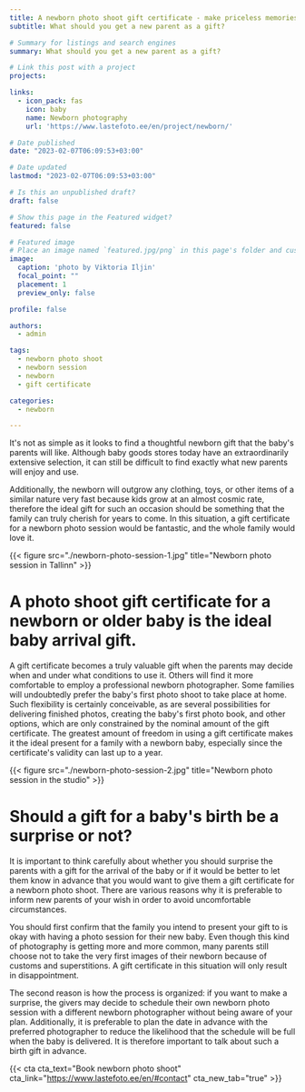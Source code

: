 ```yaml
---
title: A newborn photo shoot gift certificate - make priceless memories
subtitle: What should you get a new parent as a gift?

# Summary for listings and search engines
summary: What should you get a new parent as a gift?

# Link this post with a project
projects: 

links:
  - icon_pack: fas
    icon: baby
    name: Newborn photography
    url: 'https://www.lastefoto.ee/en/project/newborn/'

# Date published
date: "2023-02-07T06:09:53+03:00"

# Date updated
lastmod: "2023-02-07T06:09:53+03:00"

# Is this an unpublished draft?
draft: false

# Show this page in the Featured widget?
featured: false

# Featured image
# Place an image named `featured.jpg/png` in this page's folder and customize its options here.
image:
  caption: 'photo by Viktoria Iljin'
  focal_point: ""
  placement: 1
  preview_only: false

profile: false

authors:
  - admin

tags:
  - newborn photo shoot
  - newborn session
  - newborn
  - gift certificate

categories:
  - newborn

---
```

It's not as simple as it looks to find a thoughtful newborn gift that the baby's parents will like. Although baby goods stores today have an extraordinarily extensive selection, it can still be difficult to find exactly what new parents will enjoy and use.

Additionally, the newborn will outgrow any clothing, toys, or other items of a similar nature very fast because kids grow at an almost cosmic rate, therefore the ideal gift for such an occasion should be something that the family can truly cherish for years to come. In this situation, a gift certificate for a newborn photo session would be fantastic, and the whole family would love it.

{{< figure src="./newborn-photo-session-1.jpg" title="Newborn photo session in Tallinn" >}}

# A photo shoot gift certificate for a newborn or older baby is the ideal baby arrival gift.
 
A gift certificate becomes a truly valuable gift when the parents may decide when and under what conditions to use it. Others will find it more comfortable to employ a professional newborn photographer. Some families will undoubtedly prefer the baby's first photo shoot to take place at home. Such flexibility is certainly conceivable, as are several possibilities for delivering finished photos, creating the baby's first photo book, and other options, which are only constrained by the nominal amount of the gift certificate. The greatest amount of freedom in using a gift certificate makes it the ideal present for a family with a newborn baby, especially since the certificate's validity can last up to a year.

{{< figure src="./newborn-photo-session-2.jpg" title="Newborn photo session in the studio" >}}

# Should a gift for a baby's birth be a surprise or not?
 
It is important to think carefully about whether you should surprise the parents with a gift for the arrival of the baby or if it would be better to let them know in advance that you would want to give them a gift certificate for a newborn photo shoot. There are various reasons why it is preferable to inform new parents of your wish in order to avoid uncomfortable circumstances.

You should first confirm that the family you intend to present your gift to is okay with having a photo session for their new baby. Even though this kind of photography is getting more and more common, many parents still choose not to take the very first images of their newborn because of customs and superstitions. A gift certificate in this situation will only result in disappointment.

The second reason is how the process is organized: if you want to make a surprise, the givers may decide to schedule their own newborn photo session with a different newborn photographer without being aware of your plan. Additionally, it is preferable to plan the date in advance with the preferred photographer to reduce the likelihood that the schedule will be full when the baby is delivered. It is therefore important to talk about such a birth gift in advance.

{{< cta cta_text="Book newborn photo shoot" cta_link="https://www.lastefoto.ee/en/#contact" cta_new_tab="true" >}}